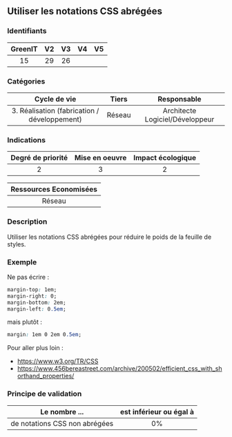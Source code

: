 ## Utiliser les notations CSS abrégées

### Identifiants

| GreenIT | V2  | V3  | V4  | V5  |
| :-----: | :-: | :-: | :-: | :-: |
|   15    | 29  | 26  |     |     |

### Catégories

|                 Cycle de vie                 | Tiers  |           Responsable           |
| :------------------------------------------: | :----: | :-----------------------------: |
| 3. Réalisation (fabrication / développement) | Réseau | Architecte Logiciel/Développeur |

### Indications

| Degré de priorité | Mise en oeuvre | Impact écologique |
| :---------------: | :------------: | :---------------: |
|         2         |       3        |         2         |

| Ressources Economisées |
| :--------------------: |
|         Réseau         |

### Description

Utiliser les notations CSS abrégées pour réduire le poids de la feuille de styles.

### Exemple

Ne pas écrire :

```css
margin-top: 1em;
margin-right: 0;
margin-bottom: 2em;
margin-left: 0.5em;
```

mais plutôt :

```css
margin: 1em 0 2em 0.5em;
```

Pour aller plus loin :

- https://www.w3.org/TR/CSS
- https://www.456bereastreet.com/archive/200502/efficient_css_with_shorthand_properties/

### Principe de validation

| Le nombre ...                 | est inférieur ou égal à |
| ----------------------------- | :---------------------: |
| de notations CSS non abrégées |           0%            |
